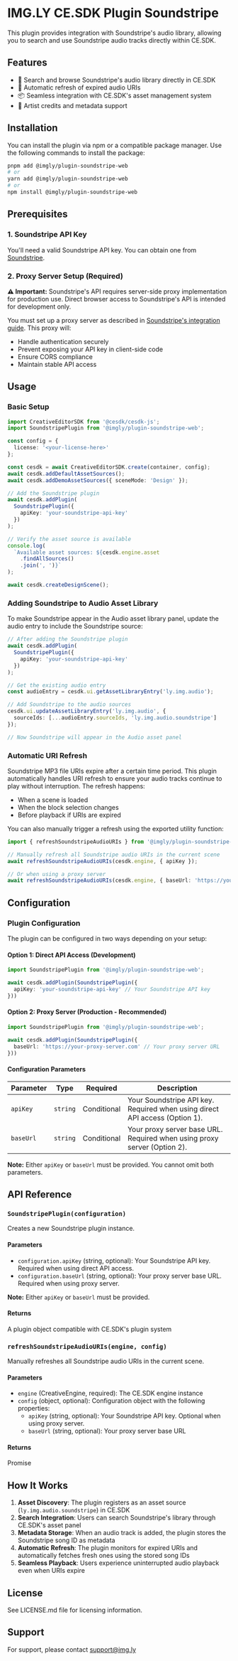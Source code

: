 # IMG.LY CE.SDK Plugin Soundstripe

This plugin provides integration with Soundstripe's audio library, allowing you to search and use Soundstripe audio tracks directly within CE.SDK.

## Features

- 🎵 Search and browse Soundstripe's audio library directly in CE.SDK
- 🔄 Automatic refresh of expired audio URIs
- 📦 Seamless integration with CE.SDK's asset management system
- 🎨 Artist credits and metadata support

## Installation

You can install the plugin via npm or a compatible package manager. Use the following commands to install the package:

```bash
pnpm add @imgly/plugin-soundstripe-web
# or
yarn add @imgly/plugin-soundstripe-web
# or
npm install @imgly/plugin-soundstripe-web
```

## Prerequisites

### 1. Soundstripe API Key
You'll need a valid Soundstripe API key. You can obtain one from [Soundstripe](https://soundstripe.com/).

### 2. Proxy Server Setup (Required)
**⚠️ Important:** Soundstripe's API requires server-side proxy implementation for production use. Direct browser access to Soundstripe's API is intended for development only.

You must set up a proxy server as described in [Soundstripe's integration guide](https://docs.soundstripe.com/docs/integrating-soundstripes-content-into-your-application). This proxy will:
- Handle authentication securely
- Prevent exposing your API key in client-side code
- Ensure CORS compliance
- Maintain stable API access

## Usage

### Basic Setup

```typescript
import CreativeEditorSDK from '@cesdk/cesdk-js';
import SoundstripePlugin from '@imgly/plugin-soundstripe-web';

const config = {
  license: '<your-license-here>'
};

const cesdk = await CreativeEditorSDK.create(container, config);
await cesdk.addDefaultAssetSources();
await cesdk.addDemoAssetSources({ sceneMode: 'Design' });

// Add the Soundstripe plugin
await cesdk.addPlugin(
  SoundstripePlugin({
    apiKey: 'your-soundstripe-api-key'
  })
);

// Verify the asset source is available
console.log(
  `Available asset sources: ${cesdk.engine.asset
    .findAllSources()
    .join(', ')}`
);

await cesdk.createDesignScene();
```

### Adding Soundstripe to Audio Asset Library

To make Soundstripe appear in the Audio asset library panel, update the audio entry to include the Soundstripe source:

```typescript
// After adding the Soundstripe plugin
await cesdk.addPlugin(
  SoundstripePlugin({
    apiKey: 'your-soundstripe-api-key'
  })
);

// Get the existing audio entry
const audioEntry = cesdk.ui.getAssetLibraryEntry('ly.img.audio');

// Add Soundstripe to the audio sources
cesdk.ui.updateAssetLibraryEntry('ly.img.audio', {
  sourceIds: [...audioEntry.sourceIds, 'ly.img.audio.soundstripe']
});

// Now Soundstripe will appear in the Audio asset panel
```

### Automatic URI Refresh

Soundstripe MP3 file URIs expire after a certain time period. This plugin automatically handles URI refresh to ensure your audio tracks continue to play without interruption. The refresh happens:
- When a scene is loaded
- When the block selection changes
- Before playback if URIs are expired

You can also manually trigger a refresh using the exported utility function:

```typescript
import { refreshSoundstripeAudioURIs } from '@imgly/plugin-soundstripe-web';

// Manually refresh all Soundstripe audio URIs in the current scene
await refreshSoundstripeAudioURIs(cesdk.engine, { apiKey });

// Or when using a proxy server
await refreshSoundstripeAudioURIs(cesdk.engine, { baseUrl: 'https://your-proxy.com' });
```

## Configuration

### Plugin Configuration

The plugin can be configured in two ways depending on your setup:

#### Option 1: Direct API Access (Development)
```typescript
import SoundstripePlugin from '@imgly/plugin-soundstripe-web';

await cesdk.addPlugin(SoundstripePlugin({
  apiKey: 'your-soundstripe-api-key' // Your Soundstripe API key
}))
```

#### Option 2: Proxy Server (Production - Recommended)
```typescript
import SoundstripePlugin from '@imgly/plugin-soundstripe-web';

await cesdk.addPlugin(SoundstripePlugin({
  baseUrl: 'https://your-proxy-server.com' // Your proxy server URL
}))
```

#### Configuration Parameters

| Parameter | Type | Required | Description |
|-----------|------|----------|-------------|
| `apiKey` | `string` | Conditional | Your Soundstripe API key. Required when using direct API access (Option 1). |
| `baseUrl` | `string` | Conditional | Your proxy server base URL. Required when using proxy server (Option 2). |

**Note:** Either `apiKey` or `baseUrl` must be provided. You cannot omit both parameters.


## API Reference

### `SoundstripePlugin(configuration)`

Creates a new Soundstripe plugin instance.

#### Parameters
- `configuration.apiKey` (string, optional): Your Soundstripe API key. Required when using direct API access.
- `configuration.baseUrl` (string, optional): Your proxy server base URL. Required when using proxy server.

**Note:** Either `apiKey` or `baseUrl` must be provided.

#### Returns
A plugin object compatible with CE.SDK's plugin system

### `refreshSoundstripeAudioURIs(engine, config)`

Manually refreshes all Soundstripe audio URIs in the current scene.

#### Parameters
- `engine` (CreativeEngine, required): The CE.SDK engine instance
- `config` (object, optional): Configuration object with the following properties:
  - `apiKey` (string, optional): Your Soundstripe API key. Optional when using proxy server.
  - `baseUrl` (string, optional): Your proxy server base URL

#### Returns
Promise<void>

## How It Works

1. **Asset Discovery**: The plugin registers as an asset source (`ly.img.audio.soundstripe`) in CE.SDK
2. **Search Integration**: Users can search Soundstripe's library through CE.SDK's asset panel
3. **Metadata Storage**: When an audio track is added, the plugin stores the Soundstripe song ID as metadata
4. **Automatic Refresh**: The plugin monitors for expired URIs and automatically fetches fresh ones using the stored song IDs
5. **Seamless Playback**: Users experience uninterrupted audio playback even when URIs expire

## License

See LICENSE.md file for licensing information.

## Support

For support, please contact support@img.ly
